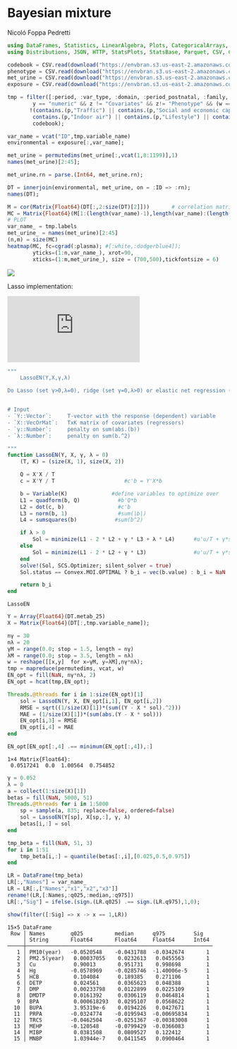 Bayesian mixture
================
Nicoló Foppa Pedretti

``` julia
using DataFrames, Statistics, LinearAlgebra, Plots, CategoricalArrays, Distances
using Distributions, JSON, HTTP, StatsPlots, StatsBase, Parquet, CSV, Convex, SCS 
```

``` julia
codebook = CSV.read(download("https://envbran.s3.us-east-2.amazonaws.com/codebook.tsv"), DataFrame);
phenotype = CSV.read(download("https://envbran.s3.us-east-2.amazonaws.com/phenotype.tsv"), DataFrame);
met_urine = CSV.read(download("https://envbran.s3.us-east-2.amazonaws.com/met_urine.tsv"), DataFrame);
exposure = CSV.read(download("https://envbran.s3.us-east-2.amazonaws.com/covariates.tsv"), DataFrame);
```

``` julia
tmp = filter([:period, :var_type, :domain, :period_postnatal, :family, :subfamily] => (x,y,z,w,p,r) -> x == "Postnatal" && 
        y == "numeric" && z != "Covariates" && z!= "Phenotype" && (w == "NA" || contains.(w, "Year")) && 
       !(contains.(p,"Traffic") || contains.(p,"Social and economic capital") || contains.(p,"Built environment") || 
        contains.(p,"Indoor air") || contains.(p,"Lifestyle") || contains.(p,"Natural Spaces")),
        codebook);
```

``` julia
var_name = vcat("ID",tmp.variable_name)
environmental = exposure[:,var_name];
```

``` julia
met_urine = permutedims(met_urine[:,vcat(1,8:1199)],1)
names(met_urine)[2:45];
```

``` julia
met_urine.rn = parse.(Int64, met_urine.rn);
```

``` julia
DT = innerjoin(environmental, met_urine, on = :ID => :rn);
names(DT);
```

``` julia
M = cor(Matrix{Float64}(DT[:,2:size(DT)[2]]))       # correlation matrix
MC = Matrix{Float64}(M[1:(length(var_name)-1),length(var_name):(length(var_name)+43)])
# PLOT
var_name_ = tmp.labels
met_urine_ = names(met_urine)[2:45]
(n,m) = size(MC)
heatmap(MC, fc=cgrad(:plasma); #[:white,:dodgerblue4]); 
        yticks=(1:n,var_name_), xrot=90, 
        xticks=(1:m,met_urine_), size = (700,500),tickfontsize = 6)
```

![](umet_exposure_files/figure-commonmark/cell-9-output-1.svg)

Lasso implementation:

![\sum\_{i=1}^{n} \left( y_i - \beta_0 - \sum\_{j=1}^{p} \beta_j x\_{ij}    \right) ^ 2 + \lambda\|\|\beta\|\|\_2^2 + \nu \|\|\beta\|\|\_1](https://latex.codecogs.com/svg.latex?%5Csum_%7Bi%3D1%7D%5E%7Bn%7D%20%5Cleft%28%20y_i%20-%20%5Cbeta_0%20-%20%5Csum_%7Bj%3D1%7D%5E%7Bp%7D%20%5Cbeta_j%20x_%7Bij%7D%20%20%20%20%5Cright%29%20%5E%202%20%2B%20%5Clambda%7C%7C%5Cbeta%7C%7C_2%5E2%20%2B%20%5Cnu%20%7C%7C%5Cbeta%7C%7C_1 "\sum_{i=1}^{n} \left( y_i - \beta_0 - \sum_{j=1}^{p} \beta_j x_{ij}    \right) ^ 2 + \lambda||\beta||_2^2 + \nu ||\beta||_1")

``` julia
"""
    LassoEN(Y,X,γ,λ)

Do Lasso (set γ>0,λ=0), ridge (set γ=0,λ>0) or elastic net regression (set γ>0,λ>0).


# Input
- `Y::Vector`:     T-vector with the response (dependent) variable
- `X::VecOrMat`:   TxK matrix of covariates (regressors)
- `γ::Number`:     penalty on sum(abs.(b))
- `λ::Number`:     penalty on sum(b.^2)

"""
function LassoEN(Y, X, γ, λ = 0)
    (T, K) = (size(X, 1), size(X, 2))

    Q = X'X / T
    c = X'Y / T                      #c'b = Y'X*b

    b = Variable(K)              #define variables to optimize over
    L1 = quadform(b, Q)            #b'Q*b
    L2 = dot(c, b)                 #c'b
    L3 = norm(b, 1)                #sum(|b|)
    L4 = sumsquares(b)            #sum(b^2)

    if λ > 0
        Sol = minimize(L1 - 2 * L2 + γ * L3 + λ * L4)      #u'u/T + γ*sum(|b|) + λ*sum(b^2), where u = Y-Xb
    else
        Sol = minimize(L1 - 2 * L2 + γ * L3)               #u'u/T + γ*sum(|b|) where u = Y-Xb
    end
    solve!(Sol, SCS.Optimizer; silent_solver = true)
    Sol.status == Convex.MOI.OPTIMAL ? b_i = vec(b.value) : b_i = NaN

    return b_i
end
```

    LassoEN

``` julia
Y = Array{Float64}(DT.metab_25)
X = Matrix{Float64}(DT[:,tmp.variable_name]);
```

``` julia
nγ = 30
nλ = 20
γM = range(0.0; stop = 1.5, length = nγ)
λM = range(0.0; stop = 3.5, length = nλ)
w = reshape([[x,y]  for x=γM, y=λM],nγ*nλ);
tmp = mapreduce(permutedims, vcat, w)
EN_opt = fill(NaN, nγ*nλ, 2)
EN_opt = hcat(tmp,EN_opt);
```

``` julia
Threads.@threads for i in 1:size(EN_opt)[1]
    sol = LassoEN(Y, X, EN_opt[i,1], EN_opt[i,2])
    RMSE = sqrt((1/size(X)[1])*(sum((Y - X * sol).^2)))
    MAE = (1/size(X)[1])*(sum(abs.(Y - X * sol)))
    EN_opt[i,3] = RMSE 
    EN_opt[i,4] = MAE 
end
```

``` julia
EN_opt[EN_opt[:,4] .== minimum(EN_opt[:,4]),:]  
```

    1×4 Matrix{Float64}:
     0.0517241  0.0  1.00564  0.754852

``` julia
γ = 0.052 
λ = 0
a = collect(1:size(X)[1])
betas = fill(NaN, 5000, 51)
Threads.@threads for i in 1:5000
    sp = sample(a, 835; replace=false, ordered=false)
    sol = LassoEN(Y[sp], X[sp,:], γ, λ)
    betas[i,:] = sol  
end
```

``` julia
tmp_beta = fill(NaN, 51, 3)
for i in 1:51
    tmp_beta[i,:] = quantile(betas[:,i],[0.025,0.5,0.975])
end
```

``` julia
LR = DataFrame(tmp_beta)
LR[:,"Names"] = var_name_
LR = LR[:,["Names","x1","x2","x3"]]
rename!(LR,[:Names,:q025,:median,:q975])
LR[:,"Sig"] = ifelse.(sign.(LR.q025) .== sign.(LR.q975),1,0);
```

``` julia
show(filter([:Sig] => x -> x == 1,LR))
```

    15×5 DataFrame
     Row │ Names        q025          median      q975         Sig   
         │ String       Float64       Float64     Float64      Int64 
    ─────┼───────────────────────────────────────────────────────────
       1 │ PM10(year)   -0.0520548    -0.0431788  -0.0342674       1
       2 │ PM2.5(year)   0.00037055    0.0232613   0.0455563       1
       3 │ Cu            0.90013       0.951731    0.998698        1
       4 │ Hg           -0.0578969    -0.0285746  -1.40006e-5      1
       5 │ HCB           0.104084      0.189385    0.271106        1
       6 │ DETP          0.024561      0.0365623   0.048388        1
       7 │ DMP           0.00233798    0.0122899   0.0225109       1
       8 │ DMDTP         0.0161392     0.0306119   0.0464814       1
       9 │ BPA           0.000618293   0.0295107   0.0568622       1
      10 │ BUPA          3.95319e-6    0.0194226   0.0427671       1
      11 │ PRPA         -0.0324774    -0.0195943  -0.00695834      1
      12 │ TRCS         -0.0462504    -0.0251367  -0.00383008      1
      13 │ MEHP         -0.120548     -0.0799429  -0.0366083       1
      14 │ MIBP          0.0381508     0.0809527   0.122412        1
      15 │ MNBP          1.03944e-7    0.0411545   0.0900464       1
